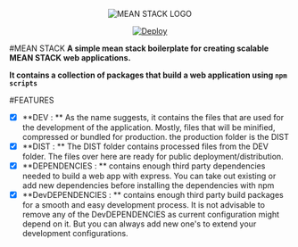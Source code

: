 <p align="center">
  <img src="http://meanjs.org/img/logo.png" title="MEAN STACK LOGO">
</p>

<p align="center">
    <a href="https://heroku.com/deploy">
        <img src="https://www.herokucdn.com/deploy/button.svg" alt="Deploy">
    </a>
</p>

#MEAN STACK
**A simple mean stack boilerplate for creating scalable MEAN STACK web applications.**

**It contains a collection of packages that build a web application using `npm scripts`**

#FEATURES
- [x] **DEV : ** As the name suggests, it contains the files that are used for the development of the application. Mostly, files that will be minified, compressed or bundled for production. the production folder is the DIST
- [x] **DIST : ** The DIST folder contains processed files from the DEV folder. The files over here are ready for public deployment/distribution.
- [x] **DEPENDENCIES : **  contains enough third party dependencies needed to build a web app with express. You can take out existing or add new dependencies before installing the dependencies with npm
- [x] **DevDEPENDENCIES : ** contains enough third party build packages for a smooth and easy development process. It is not advisable to remove any of the DevDEPENDENCIES as current configuration might depend on it. But you can always add new one's to extend your development configurations.
